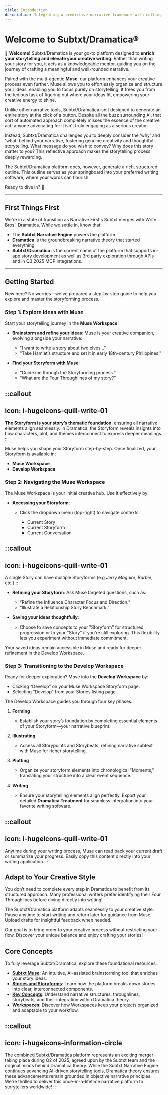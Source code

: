 ```yaml
---
title: Introduction
description: Integrating a predictive narrative framework with cutting-edge artificial intelligence
---
```


# Welcome to Subtxt/Dramatica®

👋 **Welcome!** Subtxt/Dramatica is your go-to platform designed to **enrich your storytelling and elevate your creative writing**. Rather than writing your story for you, it acts as a knowledgeable mentor, guiding you on the journey of crafting a meaningful and well-rounded narrative.

Paired with the multi-agentic **Muse**, our platform enhances your creative process even further. Muse allows you to effortlessly organize and structure your ideas, enabling you to focus purely on storytelling. It frees you from the tedious task of figuring out where your ideas fit, empowering your creative energy to shine.

Unlike other narrative tools, Subtxt/Dramatica isn't designed to generate an entire story at the click of a button. Despite all the buzz surrounding AI, that sort of automated approach completely misses the essence of the creative act; anyone advocating for it isn't truly engaging as a serious creator. 

Instead, Subtxt/Dramatica challenges you to deeply consider the 'why' and 'what' behind your narrative, fostering genuine creativity and thoughtful storytelling. What message do you wish to convey? Why does this story matter to you? This reflective approach makes the storytelling process deeply rewarding.

The Subtxt/Dramatica platform does, however, generate a rich, structured outline. This outline serves as your springboard into your preferred writing software, where your words can flourish.

Ready to dive in? 🚀

---

## First Things First

We're in a state of transition as Narrative First's Subtxt merges with Write Bros.' Dramatica. While we settle in, know that:

- The **Subtxt Narrative Engine** powers the platform
- **Dramatica** is the groundbreaking narrative theory that started everything
- **Subtxt/Dramatica** is the current name of the platform that supports in-app story development as well as 3rd party exploration through APIs and in Q3 2025 MCP integrations.

---

## Getting Started

New here? No worries—we've prepared a step-by-step guide to help you explore and master the storyforming process.

### Step 1: Explore Ideas with Muse

Start your storytelling journey in the **Muse Workspace**:

* **Brainstorm and refine your ideas**: Muse is your creative companion, evolving alongside your narrative:

  * "I want to write a story about two elves..."
  * "Take Hamlet’s structure and set it in early 18th-century Philippines."

* **Find your Storyform with Muse**:

  * “Guide me through the Storyforming process.”
  * “What are the Four Throughlines of my story?”

::callout
---
icon: i-hugeicons-quill-write-01
---
**The Storyform is your story’s thematic foundation**, ensuring all narrative elements align seamlessly. In Dramatica, the Storyform reveals insights into how characters, plot, and themes interconnect to express deeper meanings.
::

Muse helps you shape your Storyform step-by-step. Once finalized, your Storyform is available in:

* **Muse Workspace**
* **Develop Workspace**

### Step 2: Navigating the Muse Workspace

The Muse Workspace is your initial creative hub. Use it effectively by:

* **Accessing your Storyform**:

  * Click the dropdown menu (top-right) to navigate contexts:

    * Current Story
    * Current Storyform
    * Current Conversation

::callout
---
icon: i-hugeicons-quill-write-01
---
A single Story can have multiple Storyforms (e.g _Jerry Maguire_, _Barbie_, etc.)
::

* **Refining your Storyform**: Ask Muse targeted questions, such as:

  * “Refine the Influence Character Focus and Direction.”
  * “Illustrate a Relationship Story Benchmark.”

* **Saving your ideas thoughtfully**:

  * Choose to save concepts to your "Storyform" for structured progression or to your "Story" if you're still exploring. This flexibility lets you experiment without immediate commitment.

Your saved ideas remain accessible in Muse and ready for deeper refinement in the Develop Workspace.

### Step 3: Transitioning to the Develop Workspace

Ready for deeper exploration? Move into the **Develop Workspace** by:

* Clicking “Develop” on your Muse Workspace Storyform page.
* Selecting “Develop” from your Stories listing page.

The Develop Workspace guides you through four key phases:

1. **Forming**

   * Establish your story’s foundation by completing essential elements of your Storyform—your narrative blueprint.

2. **Illustrating**

   * Access all Storypoints and Storybeats, refining narrative subtext with Muse for richer storytelling.

3. **Plotting**

   * Organize your storyform elements into chronological "Moments," translating your structure into a clear event sequence.

4. **Writing**

   * Ensure your storytelling elements align perfectly. Export your detailed **Dramatica Treatment** for seamless integration into your favorite writing software.

::callout
---
icon: i-hugeicons-quill-write-01
---
Anytime during your writing process, Muse can read back your current draft or summarize your progress. Easily copy this content directly into your writing application.
::

## Adapt to Your Creative Style

You don’t need to complete every step in Dramatica to benefit from its structured approach. Many professional writers prefer identifying their Four Throughlines before diving directly into writing!

The Subtxt/Dramatica platform adapts seamlessly to your creative style. Pause anytime to start writing and return later for guidance from Muse. Upload drafts for insightful feedback when needed.

Our goal is to bring order to your creative process without restricting your flow. Discover your unique balance and enjoy crafting your stories!

## Core Concepts

To fully leverage Subtxt/Dramatica, explore these foundational resources:

* [**Subtxt Muse**](/getting-started/subtxt-muse): An intuitive, AI-assisted brainstorming tool that enriches your story ideas.
* [**Stories and Storyforms**](/getting-started/stories-and-storyforms): Learn how the platform breaks down stories into clear, interconnected components.
* [**Key Concepts**](/getting-started/key-concepts): Understand narrative structures, throughlines, storybeats, and their integration within Dramatica theory.
* [**Workspaces**](/getting-started/workspaces): Discover how Workspaces keep your projects organized and adaptable to your workflow.

::callout
---
icon: i-hugeicons-information-circle
---
The combined Subtxt/Dramatica platform represents an exciting merger taking place during Q2 of 2025, agreed upon by the Subtxt team and the original minds behind Dramatica theory. While the Subtxt Narrative Engine continues advancing AI-driven storytelling tools, Dramatica theory ensures these advancements remain grounded in objective narrative principles. We're thrilled to deliver this once-in-a-lifetime narrative platform to storytellers worldwide!
::
